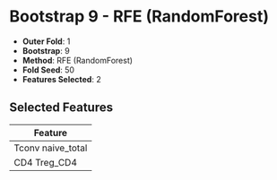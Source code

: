 # Bootstrap 9 - RFE (RandomForest)

- **Outer Fold**: 1
- **Bootstrap**: 9
- **Method**: RFE (RandomForest)
- **Fold Seed**: 50
- **Features Selected**: 2

## Selected Features

| Feature |
|---------|
| Tconv naive_total |
| CD4 Treg_CD4 |

